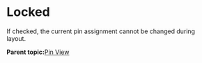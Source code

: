 # Locked

If checked, the current pin assignment cannot be changed during<br /> layout.

**Parent topic:**[Pin View](GUID-8023B5BE-3C02-45BA-843F-F1212520AA65.md)


